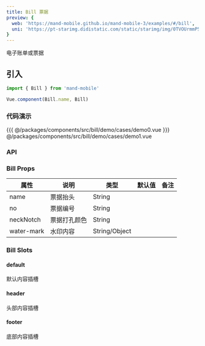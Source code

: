 ```yaml
---
title: Bill 票据
preview: {
  web: 'https://mand-mobile.github.io/mand-mobile-3/examples/#/bill',
  uni: 'https://pt-starimg.didistatic.com/static/starimg/img/0TVOUrmmP51628599087432.png'
}
---
```


电子账单或票据

## 引入

```javascript
import { Bill } from 'mand-mobile'

Vue.component(Bill.name, Bill)
```

### 代码演示
<MDDemoWrapper>
<!-- left wrapper -->
{{{ @/packages/components/src/bill/demo/cases/demo0.vue
<!-- right wrapper -->
}}} @/packages/components/src/bill/demo/cases/demo1.vue
</MDDemoWrapper>

### API

### Bill Props
|属性 | 说明 | 类型 | 默认值 | 备注 |
|----|-----|------|------ |------|
|name|票据抬头|String| | |
|no|票据编号|String| | |
|neckNotch|票据打孔颜色|String| |
|water-mark|水印内容|String\/Object| | |

### Bill Slots

#### default
默认内容插槽

#### header
头部内容插槽

#### footer
底部内容插槽